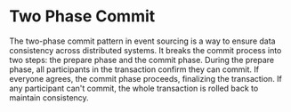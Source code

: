 # Two Phase Commit

The two-phase commit pattern in event sourcing is a way to ensure data consistency across distributed systems. It breaks
the commit process into two steps: the prepare phase and the commit phase. During the prepare phase, all participants in
the transaction confirm they can commit. If everyone agrees, the commit phase proceeds, finalizing the transaction. If
any participant can't commit, the whole transaction is rolled back to maintain consistency.
